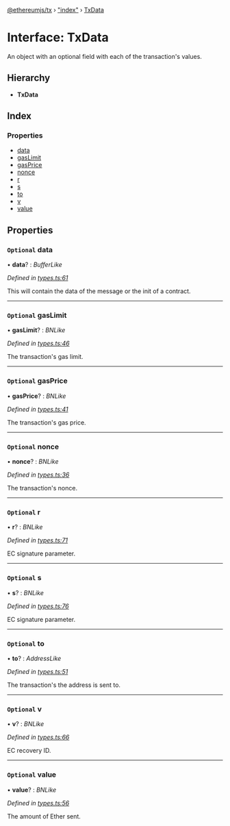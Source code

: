 [@ethereumjs/tx](../README.md) › ["index"](../modules/_index_.md) › [TxData](_index_.txdata.md)

# Interface: TxData

An object with an optional field with each of the transaction's values.

## Hierarchy

* **TxData**

## Index

### Properties

* [data](_index_.txdata.md#optional-data)
* [gasLimit](_index_.txdata.md#optional-gaslimit)
* [gasPrice](_index_.txdata.md#optional-gasprice)
* [nonce](_index_.txdata.md#optional-nonce)
* [r](_index_.txdata.md#optional-r)
* [s](_index_.txdata.md#optional-s)
* [to](_index_.txdata.md#optional-to)
* [v](_index_.txdata.md#optional-v)
* [value](_index_.txdata.md#optional-value)

## Properties

### `Optional` data

• **data**? : *BufferLike*

*Defined in [types.ts:61](https://github.com/ethereumjs/ethereumjs-vm/blob/master/packages/tx/src/types.ts#L61)*

This will contain the data of the message or the init of a contract.

___

### `Optional` gasLimit

• **gasLimit**? : *BNLike*

*Defined in [types.ts:46](https://github.com/ethereumjs/ethereumjs-vm/blob/master/packages/tx/src/types.ts#L46)*

The transaction's gas limit.

___

### `Optional` gasPrice

• **gasPrice**? : *BNLike*

*Defined in [types.ts:41](https://github.com/ethereumjs/ethereumjs-vm/blob/master/packages/tx/src/types.ts#L41)*

The transaction's gas price.

___

### `Optional` nonce

• **nonce**? : *BNLike*

*Defined in [types.ts:36](https://github.com/ethereumjs/ethereumjs-vm/blob/master/packages/tx/src/types.ts#L36)*

The transaction's nonce.

___

### `Optional` r

• **r**? : *BNLike*

*Defined in [types.ts:71](https://github.com/ethereumjs/ethereumjs-vm/blob/master/packages/tx/src/types.ts#L71)*

EC signature parameter.

___

### `Optional` s

• **s**? : *BNLike*

*Defined in [types.ts:76](https://github.com/ethereumjs/ethereumjs-vm/blob/master/packages/tx/src/types.ts#L76)*

EC signature parameter.

___

### `Optional` to

• **to**? : *AddressLike*

*Defined in [types.ts:51](https://github.com/ethereumjs/ethereumjs-vm/blob/master/packages/tx/src/types.ts#L51)*

The transaction's the address is sent to.

___

### `Optional` v

• **v**? : *BNLike*

*Defined in [types.ts:66](https://github.com/ethereumjs/ethereumjs-vm/blob/master/packages/tx/src/types.ts#L66)*

EC recovery ID.

___

### `Optional` value

• **value**? : *BNLike*

*Defined in [types.ts:56](https://github.com/ethereumjs/ethereumjs-vm/blob/master/packages/tx/src/types.ts#L56)*

The amount of Ether sent.

